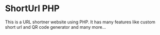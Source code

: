 # ShortUrl PHP
This is a URL shortner website using PHP.
It has many features like custom short url and QR code generator and many more...
